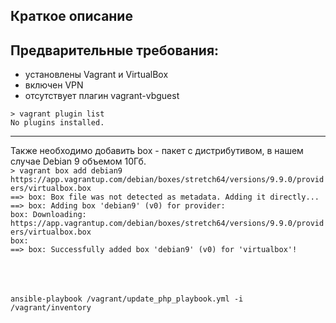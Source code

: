 ## Краткое описание

## Предварительные требования:
- установлены Vagrant и VirtualBox
- включен VPN 
- отсутствует плагин vagrant-vbguest

`> vagrant plugin list`  
`No plugins installed.`
<hr>

Также необходимо добавить box - пакет с дистрибутивом, в нашем случае Debian 9 объемом 10Гб.  
`> vagrant box add debian9 https://app.vagrantup.com/debian/boxes/stretch64/versions/9.9.0/providers/virtualbox.box`  
`==> box: Box file was not detected as metadata. Adding it directly...`  
`==> box: Adding box 'debian9' (v0) for provider:`  
    `box: Downloading: https://app.vagrantup.com/debian/boxes/stretch64/versions/9.9.0/providers/virtualbox.box`  
    `box:`  
`==> box: Successfully added box 'debian9' (v0) for 'virtualbox'!`  
<br>
<br>
<br>

`ansible-playbook /vagrant/update_php_playbook.yml -i /vagrant/inventory`
